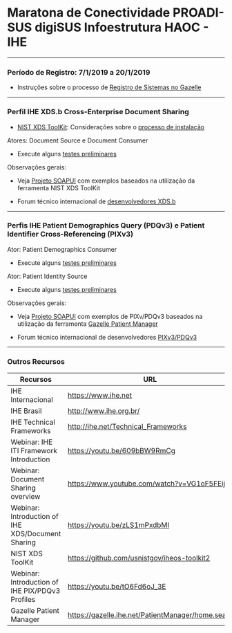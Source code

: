 # Maratona de Conectividade PROADI-SUS digiSUS Infoestrutura HAOC - IHE


-----
### Período de Registro: 7/1/2019 a 20/1/2019

- Instruções sobre o processo de [Registro de Sistemas no Gazelle](Technical%20Instructions/tech_inst-1.md)

-----

### Perfil IHE XDS.b Cross-Enterprise Document Sharing  

- [NIST XDS ToolKit](https://github.com/usnistgov/iheos-toolkit2): Considerações sobre o [processo de instalação](Technical%20Instructions/tech_inst-2.md)

Atores: Document Source e Document Consumer

- Execute alguns [testes preliminares](Technical%20Instructions/tech_inst-3.md)

Observações gerais:

- Veja [Projeto SOAPUI](./SOAPUI%20Projects/NIST%20XDS-Toolkit-Examples-soapui-project.xml) com exemplos baseados na utilização da ferramenta NIST XDS ToolKit 

- Forum técnico internacional de [desenvolvedores XDS.b](https://groups.google.com/forum/#!forum/ihe-xds-implementors)

-----

### Perfis IHE Patient Demographics Query (PDQv3) e Patient Identifier Cross-Referencing (PIXv3)

Ator: Patient Demographics Consumer

- Execute alguns [testes preliminares](Technical%20Instructions/tech_inst-4.md)

Ator: Patient Identity Source 

- Execute alguns [testes preliminares](Technical%20Instructions/tech_inst-5.md)

Observações gerais:

- Veja [Projeto SOAPUI](./SOAPUI%20Projects/Gazelle-Patient-Manager-examples-soapui-project.xml) com exemplos de PIXv/PDQv3 baseados na utilização da ferramenta [Gazelle Patient Manager](https://gazelle.ihe.net/PatientManager/home.seam) 

- Forum técnico internacional de desenvolvedores [PIXv3/PDQv3](https://groups.google.com/forum/#!forum/ihe_pix_pdq_testing)

-----

### Outros Recursos


Recursos | URL
---------|-----
IHE Internacional | https://www.ihe.net 
IHE Brasil | http://www.ihe.org.br/ 
IHE Technical Frameworks | http://ihe.net/Technical_Frameworks 
Webinar: IHE ITI Framework Introduction | https://youtu.be/609bBW9RmCg 
Webinar: Document Sharing overview | https://www.youtube.com/watch?v=VG1oF5FEijY  
Webinar: Introduction of IHE XDS/Document Sharing | https://youtu.be/zLS1mPxdbMI
NIST XDS ToolKit | https://github.com/usnistgov/iheos-toolkit2
Webinar: Introduction of IHE PIX/PDQv3 Profiles | https://youtu.be/tO6Fd6oJ_3E 
Gazelle Patient Manager | https://gazelle.ihe.net/PatientManager/home.seam





